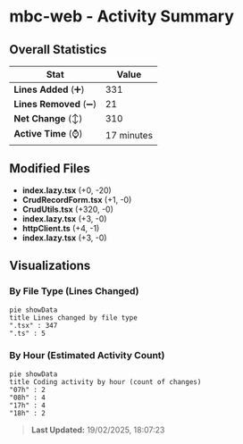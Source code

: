 # mbc-web - Activity Summary 

## Overall Statistics

| Stat                   | Value                                                             |
| ---------------------- | ----------------------------------------------------------------- |
| **Lines Added** (➕)   | 331                                          |
| **Lines Removed** (➖) | 21                                        |
| **Net Change** (↕)    | 310                |
| **Active Time** (⌚)   | 17 minutes |


## Modified Files
- **index.lazy.tsx** (+0, -20)
- **CrudRecordForm.tsx** (+1, -0)
- **CrudUtils.tsx** (+320, -0)
- **index.lazy.tsx** (+3, -0)
- **httpClient.ts** (+4, -1)
- **index.lazy.tsx** (+3, -0)

## Visualizations

### By File Type (Lines Changed)

```mermaid
pie showData
title Lines changed by file type
".tsx" : 347
".ts" : 5
```

### By Hour (Estimated Activity Count)

```mermaid
pie showData
title Coding activity by hour (count of changes)
"07h" : 2
"08h" : 4
"17h" : 4
"18h" : 2
```


> **Last Updated:** 19/02/2025, 18:07:23